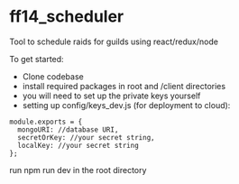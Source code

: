# ff14_scheduler
Tool to schedule raids for guilds using react/redux/node

To get started: 

- Clone codebase
- install required packages in root and /client directories
- you will need to set up the private keys yourself
- setting up config/keys_dev.js (for deployment to cloud): 
```
module.exports = {
  mongoURI: //database URI,
  secretOrKey: //your secret string,
  localKey: //your secret string
};
```

run npm run dev in the root directory
